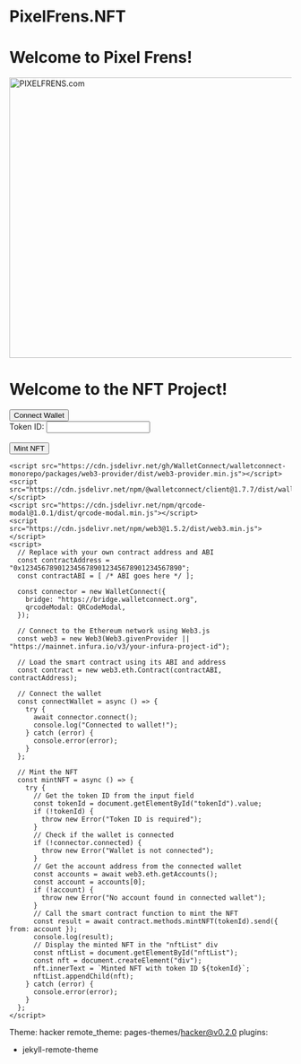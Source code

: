 # PixelFrens.NFT
<!DOCTYPE html>
<html>
  <head>
    <meta charset="UTF-8">
    <title>Pixel Frens</title>
  </head>
  <body>
    <h1>Welcome to Pixel Frens!</h1>
  </body>
</html>
<img src="C:\Users\B-rice\Desktop\Pixel Frens\pixelfrens_twitter_header.png" alt="PIXELFRENS.com" width="1675" height="500">

</body>
</html>


<!DOCTYPE html>
<html>
  <head>
    <meta charset="UTF-8">
    <title>NFT Project</title>
  </head>
  <body>
    <h1>Welcome to the NFT Project!</h1>
    <button type="button" onclick="connectWallet()">Connect Wallet</button>
    <form>
      <label for="tokenId">Token ID:</label>
      <input type="text" id="tokenId" name="tokenId"><br><br>
      <button type="button" onclick="mintNFT()">Mint NFT</button>
    </form>
    <div id="nftList"></div>

    <script src="https://cdn.jsdelivr.net/gh/WalletConnect/walletconnect-monorepo/packages/web3-provider/dist/web3-provider.min.js"></script>
    <script src="https://cdn.jsdelivr.net/npm/@walletconnect/client@1.7.7/dist/walletconnect.min.js"></script>
    <script src="https://cdn.jsdelivr.net/npm/qrcode-modal@1.0.1/dist/qrcode-modal.min.js"></script>
    <script src="https://cdn.jsdelivr.net/npm/web3@1.5.2/dist/web3.min.js"></script>
    <script>
      // Replace with your own contract address and ABI
      const contractAddress = "0x1234567890123456789012345678901234567890";
      const contractABI = [ /* ABI goes here */ ];

      const connector = new WalletConnect({
        bridge: "https://bridge.walletconnect.org",
        qrcodeModal: QRCodeModal,
      });

      // Connect to the Ethereum network using Web3.js
      const web3 = new Web3(Web3.givenProvider || "https://mainnet.infura.io/v3/your-infura-project-id");

      // Load the smart contract using its ABI and address
      const contract = new web3.eth.Contract(contractABI, contractAddress);

      // Connect the wallet
      const connectWallet = async () => {
        try {
          await connector.connect();
          console.log("Connected to wallet!");
        } catch (error) {
          console.error(error);
        }
      };

      // Mint the NFT
      const mintNFT = async () => {
        try {
          // Get the token ID from the input field
          const tokenId = document.getElementById("tokenId").value;
          if (!tokenId) {
            throw new Error("Token ID is required");
          }
          // Check if the wallet is connected
          if (!connector.connected) {
            throw new Error("Wallet is not connected");
          }
          // Get the account address from the connected wallet
          const accounts = await web3.eth.getAccounts();
          const account = accounts[0];
          if (!account) {
            throw new Error("No account found in connected wallet");
          }
          // Call the smart contract function to mint the NFT
          const result = await contract.methods.mintNFT(tokenId).send({ from: account });
          console.log(result);
          // Display the minted NFT in the "nftList" div
          const nftList = document.getElementById("nftList");
          const nft = document.createElement("div");
          nft.innerText = `Minted NFT with token ID ${tokenId}`;
          nftList.appendChild(nft);
        } catch (error) {
          console.error(error);
        }
      };
    </script>
  </body>
</html>

Theme: hacker
remote_theme: pages-themes/hacker@v0.2.0
plugins:
- jekyll-remote-theme 